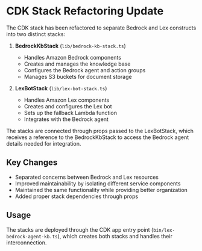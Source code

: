 # CDK Stack Refactoring Update

The CDK stack has been refactored to separate Bedrock and Lex constructs into two distinct stacks:

1. **BedrockKbStack** (`lib/bedrock-kb-stack.ts`)
   - Handles Amazon Bedrock components
   - Creates and manages the knowledge base
   - Configures the Bedrock agent and action groups
   - Manages S3 buckets for document storage

2. **LexBotStack** (`lib/lex-bot-stack.ts`)
   - Handles Amazon Lex components
   - Creates and configures the Lex bot
   - Sets up the fallback Lambda function
   - Integrates with the Bedrock agent

The stacks are connected through props passed to the LexBotStack, which receives a reference to the BedrockKbStack to access the Bedrock agent details needed for integration.

## Key Changes
- Separated concerns between Bedrock and Lex resources
- Improved maintainability by isolating different service components
- Maintained the same functionality while providing better organization
- Added proper stack dependencies through props

## Usage
The stacks are deployed through the CDK app entry point (`bin/lex-bedrock-agent-kb.ts`), which creates both stacks and handles their interconnection.